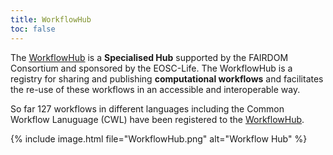```yaml
---
title: WorkflowHub
toc: false
---
```



The [WorkflowHub](https://workflowhub.eu) is a **Specialised Hub** supported by the FAIRDOM Consortium and sponsored by the EOSC-Life. The WorkflowHub is a registry for sharing and publishing **computational workflows** and facilitates the re-use of these workflows in an accessible and interoperable way.

So far 127 workflows in different languages including the Common Workflow Lanuguage (CWL) have been registered to the [WorkflowHub](https://workflowhub.eu).

{% include image.html file="WorkflowHub.png" alt="Workflow Hub" %}
